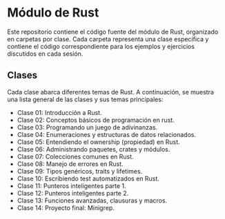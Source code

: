 
#  Módulo de Rust

Este repositorio contiene el código fuente del módulo de Rust, organizado en carpetas por clase. Cada carpeta representa una clase específica y contiene el código correspondiente para los ejemplos y ejercicios discutidos en cada sesión.


## Clases
Cada clase abarca diferentes temas de Rust. A continuación, se muestra una lista general de las clases y sus temas principales:

- Clase 01: Introducción a Rust.
- Clase 02: Conceptos básicos de programación en rust.
- Clase 03: Programando un juego de adivinanzas.
- Clase 04: Enumeraciones y estructuras de datos relacionados.
- Clase 05: Entendiendo el ownership (propiedad) en Rust.
- Clase 06: Administrando paquetes, crates y módulos.
- Clase 07: Colecciones comunes en Rust.
- Clase 08: Manejo de errores en Rust.
- Clase 09: Tipos genéricos, traits y lifetimes.
- Clase 10: Escribiendo test automatizados en Rust.
- Clase 11: Punteros inteligentes parte 1.
- Clase 12: Punteros inteligentes parte 2.
- Clase 13: Funciones avanzadas, clausuras y macros.
- Clase 14: Proyecto final: Minigrep.
